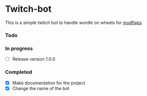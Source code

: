 # Twitch-bot

This is a simple twitch bot to handle wordle on wheels for [mudflaps](https://twitch.tv/mud_flaps123)

### Todo

### In progress

- [ ] Release version 1.0.0

### Completed

- [x] Make documentation for the project
- [x] Change the name of the bot
